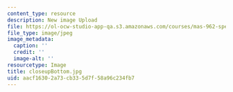 ```yaml
---
content_type: resource
description: New image Upload
file: https://ol-ocw-studio-app-qa.s3.amazonaws.com/courses/mas-962-special-topics-new-textiles-spring-2010/aacf16302a73cb335d7f58a96c234fb7_closeupBottom.jpg
file_type: image/jpeg
image_metadata:
  caption: ''
  credit: ''
  image-alt: ''
resourcetype: Image
title: closeupBottom.jpg
uid: aacf1630-2a73-cb33-5d7f-58a96c234fb7
---
```


